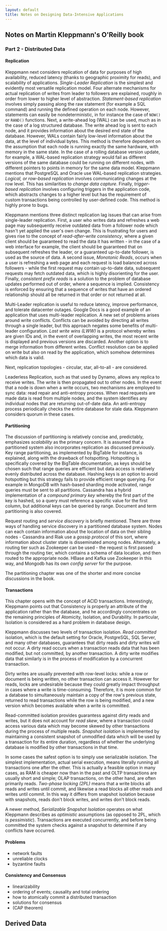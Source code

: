 ```yaml
---
layout: default
title: Notes on Designing Data-Intensive Applications
---
```

Notes on Martin Kleppmann's O'Reilly book
--------------------------------------------

### Part 2 - Distributed Data
#### Replication
Kleppmann next considers replication of data for purposes of high availability, reduced latency (thanks to geographic proximity for reads), and scalability of applications. *Single-Leader Replication* is the simplest and evidently most versatile replication model. Four alternate mechanisms for actual replication of writes from leader to followers are explained, roughly in order from lower to higher level of abstraction. *Statement-based replication* involves simply passing along the raw statement (for example a SQL command) and running the defined operation on each node. However, statements can easily be nondeterministic, in for instance the case of `NOW()` or `RAND()` functions. Next, a write-ahead log (WAL) can be used, much as in the case of a log structured database. The write ahead log is sent to each node, and it provides information about the desired end state of the database. However, WALs contain fairly low-level information about the data, at the level of individual bytes. This method is therefore dependent on the assumption that each node is running exactly the same hardware, with memory in the same state. In the case of a rolling database version update, for example, a WAL-based replication strategy would fail as different versions of the same database could be running on different nodes, with different pointers to points in memory for the same data model. Kleppmann mentions that PostgreSQL and Oracle use WAL-based replication strategies. *Logical, or row-based replication* involves communicating changes at the row level. This has similarities to *change data capture*. Finally, *trigger-based replication* involves configuring triggers in the application code, which abstracts changes to a higher level but has the requirement of custom transactions being controlled by user-defined code. This method is highly prone to bugs.

Kleppmann mentions three distinct replication lag issues that can arise from single-leader replication. First, a user who writes data and refreshes a web page may subsequently receive outdated data from a follower node which hasn't yet applied the user's own change. This is frustrating for users and gives rise to the concept of *read-after-write consistency*, where a given client should be guaranteed to read the data it has written - in the case of a web interface for example, the client should be guaranteed that on subsequent refreshes the leader, or a guaranteed up-to-date follower, is used as the source of data. A second issue, *Monotonic Reads*, occurs when a user is refreshing a web page and each request is load balanced across followers - while the first request may contain up-to-date data, subsequent requests may fetch outdated data, which is highly disorienting for the user. Finally, *consistent prefix reads* is a solution to the problem of database updates performed out of order, where a sequence is implied. Consistency is enforced by ensuring that a sequence of writes that have an ordered relationship should all be returned in that order or not returned at all.

Multi-Leader replication is useful to reduce latency, improve performance, and tolerate datacenter outages. Google Docs is a good example of an application that uses multi-leader replication. A new set of problems arises around write conflicts. Conflicts can be avoided by directing all writes through a single leader, but this approach negates some benefits of multi-leader configuration. *Last write wins (LWW)* is a protocol whereby writes are given IDs and, in the event of overlapping writes, the most recent write is displayed and previous versions are discarded. Another option is to merge information from different writes. Conflict resolution can be applied on write but also on read by the application, which somehow determines which data is valid.

Next, replication topologies - circular, star, all-to-all - are considered.

Leaderless Replication, such as that used by Dynamo, allows any replica to receive writes. The write is then propagated out to other nodes. In the event that a node is down when a write occurs, two mechanisms are employed to sync data: read repair and anti-entropy process. When read requests are made data is read from multiple nodes, and the system identifies any individual nodes that are returning out-of-date data. An anti-entropy process periodically checks the entire database for stale data. Kleppmann considers quorum in these cases.

#### Partitioning
The discussion of partitioning is relatively concise and, predictably, emphasizes *scalability* as the primary concern. It is assumed that a partitioned system also incorporates replication as discussed previously. Key range partitioning, as implemented by BigTable for instance, is explained, along with the drawback of hotspotting. Hotspotting is specifically covered by the BigTable documentation, as keys should be chosen such that range queries are efficient but data access is relatively evenly distributed across the database. Hashing keys is an option to avoid hotspotting but this strategy fails to provide efficient range querying. For example in MongoDB with hash-based sharding mode activated, range queries must be sent to all partitions. Cassandra has a hybrid implementation of a *compound primary key* whereby the first part of the key is hashed, so a query must reference a specific value for the first column, but additional keys can be queried by range. Document and term partitioning is also covered.

Request routing and *service discovery* is briefly mentioned. There are three ways of handling service discovery in a partitioned database system. Nodes can each contain information about the location of data on their sibling nodes - Cassandra and Riak use a *gossip protocol* of this sort, where information about cluster state is disseminated among nodes. Alternately, a routing tier such as Zookeeper can be used - the request is first passed through the routing tier, which contains a schema of data location, and then routed to the appropriate node. HBase and Kafka use Zookeeper in this way, and Mongodb has its own *config server* for the purpose.

The partitioning chapter was one of the shorter and more concise discussions in the book.

#### Transactions
This chapter opens with the concept of ACID transactions. Interestingly, Kleppmann points out that Consistency is properly an attribute of the application rather than the database, and he accordingly concentrates on the remaining principles of Atomicity, Isolation, and Durability. In particular, Isolation is considered as a hard problem in database design.

Kleppmann discusses two levels of transaction isolation. *Read committed* isolation, which is the default setting for Oracle, PostgreSQL, SQL Server, and many other databases, guarantees that dirty reads and dirty writes will not occur. A dirty read occurs when a transaction reads data that has been modified, but not committed, by another transaction. A dirty write modifies data that similarly is in the process of modification by a concurrent transaction.

Dirty writes are usually prevented with row-level locks: while a row or document is being written, no other transaction can access it. However for reads, locks are undesirable because they could greatly impact throughput in cases where a write is time-consuming. Therefore, it is more common for a database to simultaneously maintain a copy of the row's previous state, returned to read transactions while the row is being modified, and a new version which becomes available when a write is committed.

Read-committed isolation provides guarantess against dirty reads and writes, but it does not account for *read skew*, where a transaction could access various data which may become skewed by other transactions during the process of multiple reads. *Snapshot isolation* is implemented by maintaining a consistent snapshot of unmodified data which will be used by a transaction for its entire duration, regardless of whether the underlying database is modified by other transactions in that time.

In some cases the safest option is to simply use serializable isolation. The simplest implementation, actual serial execution, means literally running all transactions one after the other. This is actually a feasible option in many cases, as RAM is cheaper now than in the past and OLTP transactions are usually short and simple; OLAP transactions, on the other hand, are often primarily reads. *Two-phase locking (2PL)* means that a write blocks all reads and writes until commit, and likewise a read blocks all other reads and writes until commit. In this way it differs from snapshot isolation because with snapshots, reads don't block writes, and writes don't block reads.

A newer method, *Serializable Snapshot Isolation* operates on what Kleppmann describes as *optimistic* assumptions (as opposed to 2PL, which is *pessimistic*). Transactions are executed concurrently, and before being committed the system checks against a snapshot to determine if any conflicts have occurred.

#### Problems
- network faults
- unreliable clocks
- byzantine faults

#### Consistency and Consensus
- linearizability
- ordering of events; causality and total ordering
- how to atomically commit a distributed transaction
- solutions for consensus
- (CAP theorem)

## Derived Data
